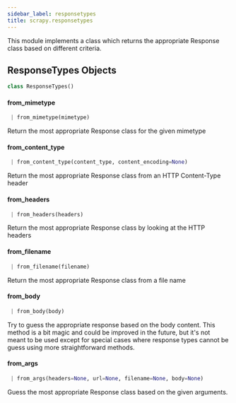 ```yaml
---
sidebar_label: responsetypes
title: scrapy.responsetypes
---
```


This module implements a class which returns the appropriate Response class
based on different criteria.

## ResponseTypes Objects

```python
class ResponseTypes()
```

#### from\_mimetype

```python
 | from_mimetype(mimetype)
```

Return the most appropriate Response class for the given mimetype

#### from\_content\_type

```python
 | from_content_type(content_type, content_encoding=None)
```

Return the most appropriate Response class from an HTTP Content-Type
header

#### from\_headers

```python
 | from_headers(headers)
```

Return the most appropriate Response class by looking at the HTTP
headers

#### from\_filename

```python
 | from_filename(filename)
```

Return the most appropriate Response class from a file name

#### from\_body

```python
 | from_body(body)
```

Try to guess the appropriate response based on the body content.
This method is a bit magic and could be improved in the future, but
it&#x27;s not meant to be used except for special cases where response types
cannot be guess using more straightforward methods.

#### from\_args

```python
 | from_args(headers=None, url=None, filename=None, body=None)
```

Guess the most appropriate Response class based on
the given arguments.

